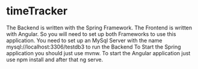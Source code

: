 # timeTracker
The Backend is written with the Spring Framework. 
The Frontend is written with Angular.
So you will need to set up both Frameworks to use this application.
You need to set up an MySql Server with the name mysql://localhost:3306/testdb3 to run the Backend
To Start the Spring application you should just use mvnw.
To start the Angular application just use npm install and after that ng serve.
